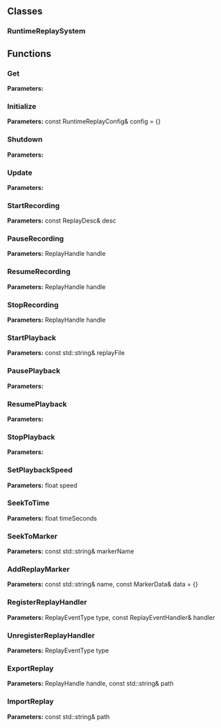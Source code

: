
## Classes

### RuntimeReplaySystem




## Functions

### Get



**Parameters:** 

### Initialize



**Parameters:** const RuntimeReplayConfig& config = {}

### Shutdown



**Parameters:** 

### Update



**Parameters:** 

### StartRecording



**Parameters:** const ReplayDesc& desc

### PauseRecording



**Parameters:** ReplayHandle handle

### ResumeRecording



**Parameters:** ReplayHandle handle

### StopRecording



**Parameters:** ReplayHandle handle

### StartPlayback



**Parameters:** const std::string& replayFile

### PausePlayback



**Parameters:** 

### ResumePlayback



**Parameters:** 

### StopPlayback



**Parameters:** 

### SetPlaybackSpeed



**Parameters:** float speed

### SeekToTime



**Parameters:** float timeSeconds

### SeekToMarker



**Parameters:** const std::string& markerName

### AddReplayMarker



**Parameters:** const std::string& name, const MarkerData& data = {}

### RegisterReplayHandler



**Parameters:** ReplayEventType type, const ReplayEventHandler& handler

### UnregisterReplayHandler



**Parameters:** ReplayEventType type

### ExportReplay



**Parameters:** ReplayHandle handle, const std::string& path

### ImportReplay



**Parameters:** const std::string& path
